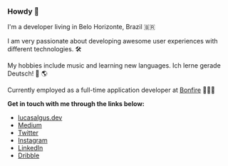 ### Howdy 🤠

I'm a developer living in Belo Horizonte, Brazil 🇧🇷

I am very passionate about developing awesome user experiences with different technologies. 🛠

My hobbies include music and learning new languages. Ich lerne gerade Deutsch! 🎵 🌎

Currently employed as a full-time application developer at [Bonfire](https://www.bonfire.com/) 👨🏻‍💻

**Get in touch with me through the links below:**
- [lucasalgus.dev](https://lucasalgus.dev/)
- [Medium](https://medium.com/@lucasalgus)
- [Twitter](https://twitter.com/lucasalgus)
- [Instagram](https://www.instagram.com/lucasalguss/)
- [LinkedIn](https://www.linkedin.com/in/lucasalgus/)
- [Dribble](https://dribbble.com/lucasalgus)
<!--
**lucasalgus/lucasalgus** is a ✨ _special_ ✨ repository because its `README.md` (this file) appears on your GitHub profile.

Here are some ideas to get you started:

- 🔭 I’m currently working on ...
- 🌱 I’m currently learning ...
- 👯 I’m looking to collaborate on ...
- 🤔 I’m looking for help with ...
- 💬 Ask me about ...
- 📫 How to reach me: ...
- 😄 Pronouns: ...
- ⚡ Fun fact: ...
-->
